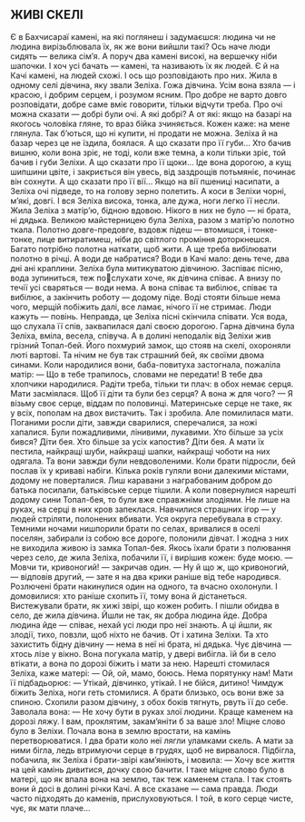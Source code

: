 ## ЖИВІ СКЕЛІ
Є в Бахчисараї камені, на які поглянеш і задумаєшся: людина чи не людина вирізьблювала їх, як же вони вийшли такі? Ось наче люди сидять — велика сім’я. А поруч два камені високі, на вершечку ніби шапочки.
І хоч усі бачать — камені, та називають їх як людей. Є й на Качі камені, на людей схожі. І ось що розповідають про них.
Жила в одному селі дівчина, яку звали Зеліха. Гожа дівчина. Усім вона взяла — і красою, і добрим серцем, і розумом ясним. Про добре не варто довго розповідати, добре саме вміє говорити, тільки відчути треба.
Про очі можна сказати — добрі були очі. А які добрі? А от які: якщо на базарі на якогось чоловіка гляне, то враз бійка зчиняється. Кожен каже: на мене глянула. Так б’ються, що ні купити, ні продати не можна. Зеліха й на базар через це не їздила, боялася.
А що сказати про її губи... Хто бачив вишню, коли вона зріє, не тоді, коли вже темна, а коли тільки зріє, той бачив і губи Зеліхи.
А що сказати про її щоки... Іде вона дорогою, а кущ шипшини цвіте, і закриється він увесь, від заздрощів потьмяніє, починає він сохнути.
А що сказати про її вії... Якщо на вії пшениці насипати, а Зеліха очі підведе, то на голову зерно полетить.
А коси в Зеліхи чорні, м’які, довгі. І вся Зеліха висока, тонка, але дужа, ноги легко її несли.
Жила Зеліха з матір’ю, бідною вдовою. Нікого в них не було — ні брата, ні дядька.
Великою майстерницею була Зеліха, разом з матір’ю полотно ткала. Полотно довге-предовге, вздовж підеш — втомишся, і тонке-тонке, лице витиратимеш, ніби до світлого проміння доторкнешся.
Багато потрібно полотна наткати, щоб жити. А ще треба вибілювати полотно в річці. А води де набратися? Води в Качі мало: день тече, два дні ані краплини. Зеліха була митикуватою дівчиною. Заспіває пісню, вода зупиниться, теж послухати хоче, як дівчина співає. А внизу по течії усі сваряться — води нема.
А вона співає та вибілює, співає та вибілює, а закінчить роботу — додому піде. Воді стояти більше нема чого, мерщій побіжить далі, все ламає, нічого її не стримає. Люди кажуть — повінь. Неправда, це Зеліха пісні скінчила співати. Уся вода, що слухала її спів, заквапилася далі своєю дорогою.
Гарна дівчина була Зеліха, вміла, весела, співуча.
А в долині неподалік від Зеліхи жив грізний Топал-бей. Його похмурий замок, що стояв на скелі, охороняли люті вартові. Та нічим не був так страшний бей, як своїми двома синами.
Коли народилися вони, баба-повитуха застогнала, пожаліла матір:
— Що в тебе трапилось, словами не передати! В тебе два хлопчики народилися. Радіти треба, тільки ти плач: в обох немає серця.
Мати засміялася. Щоб її діти та були без серця? А вона ж для чого?
— Я візьму своє серце, віддам по половинці. Материнське серце не таке, як у всіх, пополам на двох вистачить.
Так і зробила. Але помилилася мати. Поганими росли діти, завжди сварилися, сперечалися, за ножі хапалися. Були пожадливими, лінивими, лукавими. Хто більше за усіх бився? Діти бея. Хто більше за усіх капостив? Діти бея. А мати їх пестила, найкращі шуби, найкращі шапки, найкращі чоботи на них одягала. Та вони завжди були невдоволеними.
Коли брати підросли, бей послав їх у криваві набіги. Кілька років гуляли вони далекими містами, додому не поверталися. Лиш каравани з награбованим добром до батька посилали, батьківське серце тішили.
А коли повернулися нарешті додому сини Топал-бея, то були вже справжніми злодіями. Не лише на руках, на серці в них кров запеклася. Навчилися страшних ігор — у людей стріляти, полонених вбивати.
Уся округа перебувала в страху. Темними ночами нишпорили брати по селах, вривалися в оселі поселян, забирали із собою все дороге, полонили дівчат. І жодна з них не виходила живою із замка Топал-бея. Якось їхали брати з полювання через село, де жила Зеліха, побачили її, і вирішив кожен: буде моєю.
— Мовчи ти, кривоногий! — закричав один.
— Ну й що ж, що кривоногий, — відповів другий, — зате я на два крики раніше від тебе народився.
Розлючені брати накинулися один на одного, та вчасно охолонули. І домовилися: хто раніше схопить її, тому вона й дістанеться.
Вистежували брати, як хижі звірі, що кожен робить. І пішли обидва в село, де жила дівчина. Йшли не так, як добра людина йде. Добра людина йде — співає, нехай усі люди про неї знають. А ці йшли, як злодії, тихо, повзли, щоб ніхто не бачив. От і хатина Зеліхи. Та хто захистить бідну дівчину — нема в неї ні брата, ні дядька.
Чує дівчина — хтось лізе у вікно. Вона погукала матір, у двері вибігла. їй би в село втікати, а вона по дорозі біжить і мати за нею.
Нарешті стомилася Зеліха, каже матері:
— Ой, ой, мамо, боюсь. Нема порятунку нам!
Мати її підбадьорює:
— Утікай, дівчинко, утікай. І не бійся, дитино!
Чимдуж біжить Зеліха, ноги геть стомилися. А брати близько, ось вони вже за спиною. Схопили разом дівчину, з обох боків тягнуть, рвуть її до себе.
Заволала вона:
— Не хочу бути в руках злої людини. Краще каменем на дорозі ляжу. І вам, проклятим, закам’яніти б за ваше зло!
Міцне слово було в Зеліхи. Почала вона в землю вростати, на камінь перетворюватися. І два брати коло неї лягли уламками скель.
А мати за ними бігла, ледь втримуючи серце в грудях, щоб не вирвалося. Підбігла, побачила, як Зеліха і брати-звірі кам’яніють, і мовила:
— Хочу все життя на цей камінь дивитися, дочку свою бачити.
І таке міцне слово було в матері, що як впала вона на землю, так теж каменем стала.
І так стоять вони й досі в долині річки Качі. А все сказане — сама правда. Люди часто підходять до каменів, прислуховуються. І той, в кого серце чисте, чує, як мати плаче...
